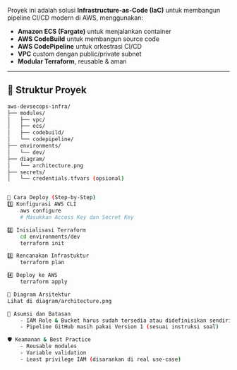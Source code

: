 Proyek ini adalah solusi **Infrastructure-as-Code (IaC)** untuk membangun pipeline CI/CD modern di AWS, menggunakan:

- **Amazon ECS (Fargate)** untuk menjalankan container
- **AWS CodeBuild** untuk membangun source code
- **AWS CodePipeline** untuk orkestrasi CI/CD
- **VPC** custom dengan public/private subnet
- **Modular Terraform**, reusable & aman

---

## 🧱 Struktur Proyek

```bash
aws-devsecops-infra/
├── modules/
│   ├── vpc/
│   ├── ecs/
│   ├── codebuild/
│   └── codepipeline/
├── environments/
│   └── dev/
├── diagram/
│   └── architecture.png
├── secrets/
│   └── credentials.tfvars (opsional)


🚀 Cara Deploy (Step-by-Step)
1️⃣ Konfigurasi AWS CLI
    aws configure
    # Masukkan Access Key dan Secret Key

2️⃣ Inisialisasi Terraform
    cd environments/dev
    terraform init

3️⃣ Rencanakan Infrastuktur
    terraform plan

4️⃣ Deploy ke AWS
    terraform apply

🧩 Diagram Arsitektur
Lihat di diagram/architecture.png

📌 Asumsi dan Batasan
    - IAM Role & Bucket harus sudah tersedia atau didefinisikan sendiri
    - Pipeline GitHub masih pakai Version 1 (sesuai instruksi soal)

🛡️ Keamanan & Best Practice
    - Reusable modules
    - Variable validation
    - Least privilege IAM (disarankan di real use-case)